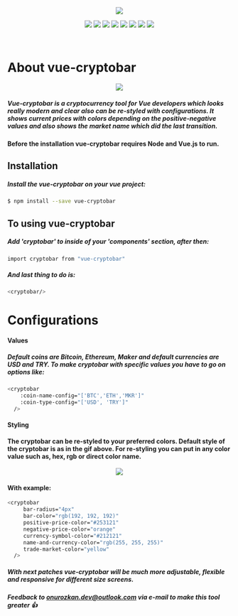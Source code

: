 <p align="center">
<img src="https://user-images.githubusercontent.com/39852038/52539458-5750d800-2d8f-11e9-8f5c-948900b4de29.png"/>
</p>

<p align="center">
  <img src="https://img.shields.io/circleci/project/github/onurrozkaan/vue-cryptobar/master.svg?label=.circleci"/>
  <img src="https://img.shields.io/travis/com/onurrozkaan/vue-cryptobar/master.svg?label=.travis"/>
  <img src="https://img.shields.io/github/last-commit/onurrozkaan/vue-cryptobar.svg?label=last%20update&style=flat"/>
  <img src="https://img.shields.io/npm/v/vue-cryptobar.svg?colorB=red&label=build%20version&style=flat"/>
  <img src="https://img.shields.io/github/languages/top/onurrozkaan/vue-cryptobar.svg?colorB=red&label=vue%20ratio&style=flat"/>
  <img src="https://img.shields.io/npm/dt/vue-cryptobar.svg?color=red"/>
  <img src="https://img.shields.io/github/repo-size/onurrozkaan/vue-cryptobar.svg?colorB=black&label=repo%20size&style=flat"/>
  <img src="https://img.shields.io/npm/l/vue-cryptobar.svg?colorB=black&label=LICENSE&style=flat"/>
</p>

<br>

# About vue-cryptobar

<p align="center">
<img src="https://user-images.githubusercontent.com/39852038/49700589-b8262d80-fbf1-11e8-9724-e77e9a0cf685.gif"/>
</p>

##### Vue-cryptobar is a cryptocurrency tool for Vue developers which looks really modern and clear also can be re-styled with configurations. It shows current prices with colors depending on the positive-negative values and also shows the market name which did the last transition.

#### Before the installation vue-cryptobar requires Node and Vue.js to run.

## Installation

##### Install the vue-cryptobar on your vue project:

```sh
$ npm install --save vue-cryptobar
```

## To using vue-cryptobar

##### Add 'cryptobar' to inside of your 'components' section, after then:

```sh
import cryptobar from "vue-cryptobar"
```

##### And last thing to do is:

```sh
<cryptobar/>
```

# Configurations
#### Values
##### Default coins are Bitcoin, Ethereum, Maker and default currencies are USD and TRY. To make cryptobar with specific values you have to go on options like: 

```sh
<cryptobar
    :coin-name-config="['BTC','ETH','MKR']" 
    :coin-type-config="['USD', 'TRY']"
  />
```
#### Styling
#### The cryptobar can be re-styled to your preferred colors. Default style of the cryptobar is as in the gif above.  For re-styling you can put in any color value such as, hex, rgb or direct color name.

<p align="center">
<img src="https://user-images.githubusercontent.com/39852038/49684088-e87da700-fadf-11e8-9f42-41535f00db60.png"/>
</p>

#### With example:

```sh
<cryptobar
     bar-radius="4px"
     bar-color="rgb(192, 192, 192)"
     positive-price-color="#253121"
     negative-price-color="orange"
     currency-symbol-color="#212121"
     name-and-currency-color="rgb(255, 255, 255)"
     trade-market-color="yellow"
  />
```

##### With next patches vue-cryptobar will be much more adjustable, flexible and responsive for different size screens.
##### Feedback to onurozkan.dev@outlook.com via e-mail to make this tool greater :+1:
